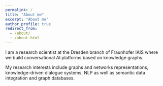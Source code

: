 ```yaml
---
permalink: /
title: "About me"
excerpt: "About me"
author_profile: true
redirect_from: 
  - /about/
  - /about.html
---
```


I am a research scientist at the Dresden branch of Fraunhofer IAIS where we build conversational AI platforms based on knowledge graphs.

My research interests include graphs and networks representations, knowledge-driven dialogue systems, NLP as well as semantic data integration and graph databases.


